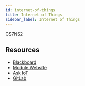 ```yaml
---
id: internet-of-things
title: Internet of Things
sidebar_label: Internet of Things
---
```


CS7NS2

## Resources

* [Blackboard](https://tcd.blackboard.com/webapps/blackboard/execute/launcher?type=Course&id=_52595_1&url=)
* [Module Website](https://www.scss.tcd.ie/Jonathan.Dukes/CS7NS2/)
* [Ask IoT](https://askiot.scss.tcd.ie/questions/)
* [GitLab](https://gitlab.scss.tcd.ie/cs7ns2-1819/zephyr)
